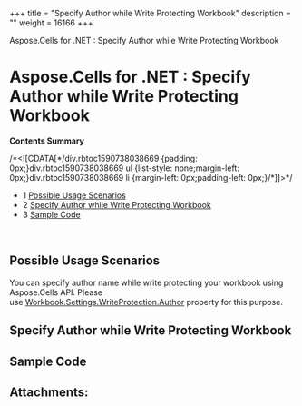 +++
title = "Specify Author while Write Protecting Workbook" 
description = "" 
weight = 16166 
+++

Aspose.Cells for .NET : Specify Author while Write Protecting Workbook  

# Aspose.Cells for .NET : Specify Author while Write Protecting Workbook


**Contents Summary**

/\*<!\[CDATA\[\*/div.rbtoc1590738038669 {padding: 0px;}div.rbtoc1590738038669 ul {list-style: none;margin-left: 0px;}div.rbtoc1590738038669 li {margin-left: 0px;padding-left: 0px;}/\*\]\]>\*/

*   1 [Possible Usage Scenarios](#SpecifyAuthorwhileWriteProtectingWorkbook-PossibleUsageScenarios)
*   2 [Specify Author while Write Protecting Workbook](#SpecifyAuthorwhileWriteProtectingWorkbook-SpecifyAuthorwhileWriteProtectingWorkbook)
*   3 [Sample Code](#SpecifyAuthorwhileWriteProtectingWorkbook-SampleCode)

 

## Possible Usage Scenarios

You can specify author name while write protecting your workbook using Aspose.Cells API. Please use [Workbook.Settings.WriteProtection.Author](https://apireference.aspose.com/net/cells/aspose.cells/writeprotection/properties/author) property for this purpose.

## Specify Author while Write Protecting Workbook



## Sample Code

## Attachments:


